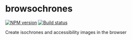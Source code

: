 # browsochrones

[![NPM version][npm-image]][npm-url]
[![Build status][travis-image]][travis-url]

Create isochrones and accessibility images in the browser

[npm-image]: https://img.shields.io/npm/v/browsochrones.svg?maxAge=2592000&style=flat-square
[npm-url]: https://www.npmjs.com/package/browsochrones
[travis-image]: https://img.shields.io/travis/conveyal/browsochrones.svg?style=flat-square
[travis-url]: https://travis-ci.org/conveyal/browsochrones
